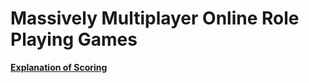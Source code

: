 # Massively Multiplayer Online Role Playing Games



[**Explanation of Scoring**](https://aureliussr.github.io/aurelius-reviews/rubric)


